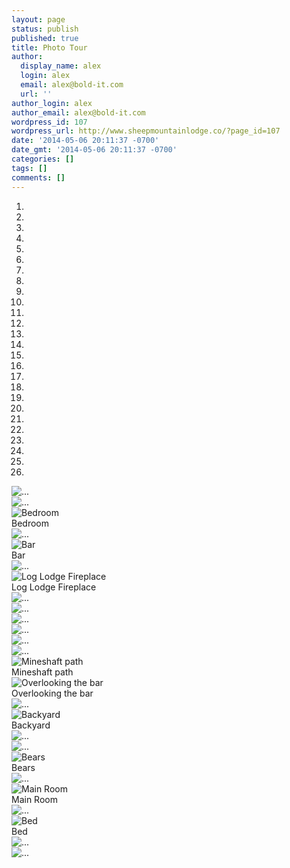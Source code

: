 ```yaml
---
layout: page
status: publish
published: true
title: Photo Tour
author:
  display_name: alex
  login: alex
  email: alex@bold-it.com
  url: ''
author_login: alex
author_email: alex@bold-it.com
wordpress_id: 107
wordpress_url: http://www.sheepmountainlodge.co/?page_id=107
date: '2014-05-06 20:11:37 -0700'
date_gmt: '2014-05-06 20:11:37 -0700'
categories: []
tags: []
comments: []
---
```

<div class="row">
    <div id="carousel-example-generic" class="col-sm-8 col-sm-offset-2 carousel slide" data-ride="carousel" style="">
    <ol class="carousel-indicators">
    <li data-target="#carousel-example-generic" data-slide-to="0" class="active"></li>
    <li data-target="#carousel-example-generic" data-slide-to="1"></li>
    <li data-target="#carousel-example-generic" data-slide-to="2"></li>
    <li data-target="#carousel-example-generic" data-slide-to="3"></li>
    <li data-target="#carousel-example-generic" data-slide-to="4"></li>
    <li data-target="#carousel-example-generic" data-slide-to="5"></li>
    <li data-target="#carousel-example-generic" data-slide-to="6"></li>
    <li data-target="#carousel-example-generic" data-slide-to="7"></li>
    <li data-target="#carousel-example-generic" data-slide-to="8"></li>
    <li data-target="#carousel-example-generic" data-slide-to="9"></li>
    <li data-target="#carousel-example-generic" data-slide-to="10"></li>
    <li data-target="#carousel-example-generic" data-slide-to="11"></li>
    <li data-target="#carousel-example-generic" data-slide-to="12"></li>
    <li data-target="#carousel-example-generic" data-slide-to="13"></li>
    <li data-target="#carousel-example-generic" data-slide-to="14"></li>
    <li data-target="#carousel-example-generic" data-slide-to="15"></li>
    <li data-target="#carousel-example-generic" data-slide-to="16"></li>
    <li data-target="#carousel-example-generic" data-slide-to="17"></li>
    <li data-target="#carousel-example-generic" data-slide-to="18"></li>
    <li data-target="#carousel-example-generic" data-slide-to="19"></li>
    <li data-target="#carousel-example-generic" data-slide-to="20"></li>
    <li data-target="#carousel-example-generic" data-slide-to="21"></li>
    <li data-target="#carousel-example-generic" data-slide-to="22"></li>
    <li data-target="#carousel-example-generic" data-slide-to="23"></li>
    <li data-target="#carousel-example-generic" data-slide-to="24"></li>
    <li data-target="#carousel-example-generic" data-slide-to="25"></li>
    </ol>
    <div class="carousel-inner">
    <div class="item active"><img class="img-responsive" src="images/IMG_8533.jpg" alt="...">
    <div class="carousel-caption"></div>
    </div>
    <div class="item"><img class="img-responsive" src="images/IMG_8550.jpg" alt="...">
    <div class="carousel-caption"></div>
    </div>
    <div class="item"><img class="img-responsive" src="images/IMG_8586.jpg" alt="Bedroom">
    <div class="carousel-caption">Bedroom</div>
    </div>
    <div class="item"><img class="img-responsive" src="images/IMG_8588.jpg" alt="...">
    <div class="carousel-caption"></div>
    </div>
    <div class="item"><img class="img-responsive" src="images/IMG_8603.jpg" alt="Bar">
    <div class="carousel-caption">Bar</div>
    </div>
    <div class="item"><img class="img-responsive" src="images/IMG_8619.jpg" alt="...">
    <div class="carousel-caption"></div>
    </div>
    <div class="item"><img class="img-responsive" src="images/IMG_8629.jpg" alt="Log Lodge Fireplace">
    <div class="carousel-caption">Log Lodge Fireplace</div>
    </div>
    <div class="item"><img class="img-responsive" src="images/IMG_8632.jpg" alt="...">
    <div class="carousel-caption"></div>
    </div>
    <div class="item"><img class="img-responsive" src="images/IMG_8634.jpg" alt="...">
    <div class="carousel-caption"></div>
    </div>
    <div class="item"><img class="img-responsive" src="images/IMG_8636.jpg" alt="...">
    <div class="carousel-caption"></div>
    </div>
    <div class="item"><img class="img-responsive" src="images/IMG_8642.jpg" alt="...">
    <div class="carousel-caption"></div>
    </div>
    <div class="item"><img class="img-responsive" src="images/IMG_8645.jpg" alt="...">
    <div class="carousel-caption"></div>
    </div>
    <div class="item"><img class="img-responsive" src="images/IMG_8654.jpg" alt="...">
    <div class="carousel-caption"></div>
    </div>
    <div class="item"><img class="img-responsive" src="images/IMG_8660.jpg" alt="Mineshaft path">
    <div class="carousel-caption">Mineshaft path</div>
    </div>
    <div class="item"><img class="img-responsive" src="images/IMG_8661.jpg" alt="Overlooking the bar">
    <div class="carousel-caption">Overlooking the bar</div>
    </div>
    <div class="item"><img class="img-responsive" src="images/IMG_8937.jpg" alt="...">
    <div class="carousel-caption"></div>
    </div>
    <div class="item"><img class="img-responsive" src="images/IMG_8959.jpg" alt="Backyard">
    <div class="carousel-caption">Backyard</div>
    </div>
    <div class="item"><img class="img-responsive" src="images/IMG_8969.jpg" alt="...">
    <div class="carousel-caption"></div>
    </div>
    <div class="item"><img class="img-responsive" src="images/IMG_8977.jpg" alt="...">
    <div class="carousel-caption"></div>
    </div>
    <div class="item"><img class="img-responsive" src="images/IMG_8986.jpg" alt="Bears">
    <div class="carousel-caption">Bears</div>
    </div>
    <div class="item"><img class="img-responsive" src="images/IMG_9020.jpg" alt="...">
    <div class="carousel-caption"></div>
    </div>
    <div class="item"><img class="img-responsive" src="images/IMG_9037.jpg" alt="Main Room">
    <div class="carousel-caption">Main Room</div>
    </div>
    <div class="item"><img class="img-responsive" src="images/IMG_9041.jpg" alt="...">
    <div class="carousel-caption"></div>
    </div>
    <div class="item"><img class="img-responsive" src="images/IMG_9062.jpg" alt="Bed">
    <div class="carousel-caption">Bed</div>
    </div>
    <div class="item"><img class="img-responsive" src="images/IMG_9071.jpg" alt="...">
    <div class="carousel-caption"></div>
    </div>
    <div class="item"><img class="img-responsive" src="images/IMG_9088.jpg" alt="...">
    <div class="carousel-caption"></div>
    </div>
    <p>    <a class="left carousel-control" href="#carousel-example-generic" data-slide="prev"><br />
          <span class="glyphicon glyphicon-chevron-left"></span><br />
        </a><br />
        <a class="right carousel-control" href="#carousel-example-generic" data-slide="next"><br />
          <span class="glyphicon glyphicon-chevron-right"></span><br />
        </a>
    </div>
</div>